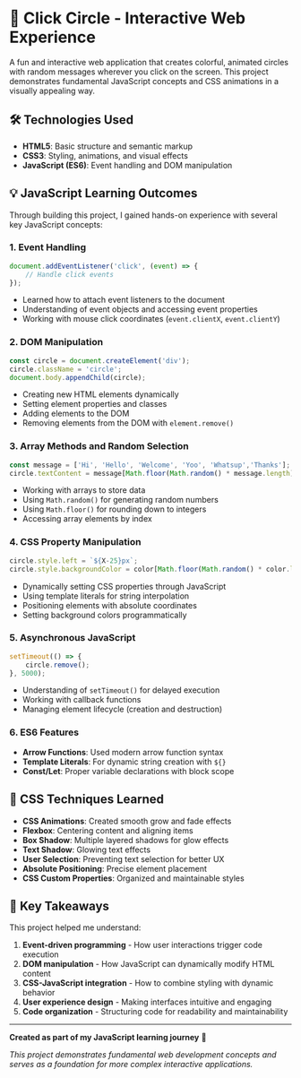 # 🎯 Click Circle - Interactive Web Experience

A fun and interactive web application that creates colorful, animated circles with random messages wherever you click on the screen. This project demonstrates fundamental JavaScript concepts and CSS animations in a visually appealing way.


## 🛠️ Technologies Used

- **HTML5**: Basic structure and semantic markup
- **CSS3**: Styling, animations, and visual effects
- **JavaScript (ES6)**: Event handling and DOM manipulation

## 💡 JavaScript Learning Outcomes

Through building this project, I gained hands-on experience with several key JavaScript concepts:

### 1. **Event Handling**
```javascript
document.addEventListener('click', (event) => {
    // Handle click events
});
```
- Learned how to attach event listeners to the document
- Understanding of event objects and accessing event properties
- Working with mouse click coordinates (`event.clientX`, `event.clientY`)

### 2. **DOM Manipulation**
```javascript
const circle = document.createElement('div');
circle.className = 'circle';
document.body.appendChild(circle);
```
- Creating new HTML elements dynamically
- Setting element properties and classes
- Adding elements to the DOM
- Removing elements from the DOM with `element.remove()`

### 3. **Array Methods and Random Selection**
```javascript
const message = ['Hi', 'Hello', 'Welcome', 'Yoo', 'Whatsup','Thanks'];
circle.textContent = message[Math.floor(Math.random() * message.length)];
```
- Working with arrays to store data
- Using `Math.random()` for generating random numbers
- Using `Math.floor()` for rounding down to integers
- Accessing array elements by index

### 4. **CSS Property Manipulation**
```javascript
circle.style.left = `${X-25}px`;
circle.style.backgroundColor = color[Math.floor(Math.random() * color.length)];
```
- Dynamically setting CSS properties through JavaScript
- Using template literals for string interpolation
- Positioning elements with absolute coordinates
- Setting background colors programmatically

### 5. **Asynchronous JavaScript**
```javascript
setTimeout(() => {
    circle.remove();
}, 5000);
```
- Understanding of `setTimeout()` for delayed execution
- Working with callback functions
- Managing element lifecycle (creation and destruction)

### 6. **ES6 Features**
- **Arrow Functions**: Used modern arrow function syntax
- **Template Literals**: For dynamic string creation with `${}`
- **Const/Let**: Proper variable declarations with block scope

## 🎨 CSS Techniques Learned

- **CSS Animations**: Created smooth grow and fade effects
- **Flexbox**: Centering content and aligning items
- **Box Shadow**: Multiple layered shadows for glow effects
- **Text Shadow**: Glowing text effects
- **User Selection**: Preventing text selection for better UX
- **Absolute Positioning**: Precise element placement
- **CSS Custom Properties**: Organized and maintainable styles


## 🎯 Key Takeaways

This project helped me understand:
1. **Event-driven programming** - How user interactions trigger code execution
2. **DOM manipulation** - How JavaScript can dynamically modify HTML content
3. **CSS-JavaScript integration** - How to combine styling with dynamic behavior
4. **User experience design** - Making interfaces intuitive and engaging
5. **Code organization** - Structuring code for readability and maintainability

---

**Created as part of my JavaScript learning journey** 🚀

*This project demonstrates fundamental web development concepts and serves as a foundation for more complex interactive applications.*
